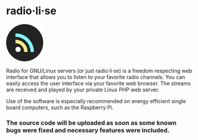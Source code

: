 # radio·li·se
<img src="radiolise.png" height=100em>

Radio for GNU/Linux servers (or just radio·li·se) is a freedom respecting web interface that allows you to listen to your favorite radio channels. You can easily access the user interface via your favorite web browser. The streams are received and played by your private Linux PHP web server.

Use of the software is especially recommended on energy efficient single board computers, such as the Raspberry Pi.

<h3>The source code will be uploaded as soon as some known bugs were fixed and necessary features were included.</h3>

